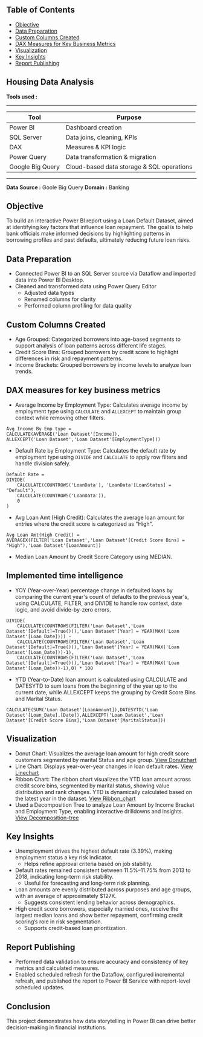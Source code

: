 ## Table of Contents
- [Objective](#objective)
- [Data Preparation](#data-preparation)
- [Custom Columns Created](#custom-columns-created)
- [DAX Measures for Key Business Metrics](#dax-measures-for-key-business-metrics)
- [Visualization](#visualization)
- [Key Insights](#key-insights)
- [Report Publishing](#report-publishing)
## Housing Data Analysis 
**Tools used :**

---

| Tool         | Purpose                         |
|--------------|---------------------------------|
| Power BI     | Dashboard creation              |
| SQL Server   | Data joins, cleaning, KPIs      |
| DAX          | Measures & KPI logic            |
| Power Query  | Data transformation & migration |
| Google Big Query  | Cloud-based data storage & SQL operations |

---

**Data Source :** Goole Big Query
**Domain :** Banking
## Objective
To build an interactive Power BI report using a Loan Default Dataset, aimed at identifying key factors that influence loan repayment. The goal is to help bank    officials make informed decisions by highlighting patterns in borrowing profiles and past defaults, ultimately reducing future loan risks.
## Data Preparation
- Connected Power BI to an SQL Server source via Dataflow and imported data into Power BI Desktop.
- Cleaned and transformed data using Power Query Editor
  - Adjusted data types
  - Renamed columns for clarity
  - Performed column profiling for data quality
## Custom Columns Created
- Age Grouped: Categorized borrowers into age-based segments to support analysis of loan patterns across different life stages.
- Credit Score Bins: Grouped borrowers by credit score to highlight differences in risk and repayment patterns.
- Income Brackets: Grouped borrowers by income levels to analyze loan trends.
## DAX measures for key business metrics
- Average Income by Employment Type: Calculates average income by employment type using `CALCULATE` and `ALLEXCEPT` to maintain group context    while removing other filters.
```dax
Avg Income By Emp type = 
CALCULATE(AVERAGE('Loan Dataset'[Income]),
ALLEXCEPT('Loan Dataset','Loan Dataset'[EmploymentType]))
```
- Default Rate by Employment Type: Calculates the default rate by employment type using `DIVIDE` and `CALCULATE` to apply row filters and        handle division safely.
```dax
Default Rate = 
DIVIDE(
    CALCULATE(COUNTROWS('LoanData'), 'LoanData'[LoanStatus] = "Default"),
    CALCULATE(COUNTROWS('LoanData')),
    0
)
``` 
- Avg Loan Amt (High Credit): Calculates the average loan amount for entries where the credit score is categorized as "High".
```
Avg Loan Amt(High Credit) = 
AVERAGEX(FILTER('Loan Dataset','Loan Dataset'[Credit Score Bins] = "High"),'Loan Dataset'[LoanAmount])
```
- Median Loan Amount by Credit Score Category using MEDIAN.
## Implemented time intelligence
- YOY (Year-over-Year) percentage change in defaulted loans by comparing the current year's count of defaults to the previous year's, using CALCULATE, FILTER, and   DIVIDE to handle row context, date logic, and avoid divide-by-zero errors.
```YOY Default Loan Change By Year = 
DIVIDE(
    CALCULATE(COUNTROWS(FILTER('Loan Dataset','Loan Dataset'[Default]=True())),'Loan Dataset'[Year] = YEAR(MAX('Loan Dataset'[Loan_Date]))) - 
    CALCULATE(COUNTROWS(FILTER('Loan Dataset','Loan Dataset'[Default]=True())),'Loan Dataset'[Year] = YEAR(MAX('Loan Dataset'[Loan_Date]))-1),
    CALCULATE(COUNTROWS(FILTER('Loan Dataset','Loan Dataset'[Default]=True())),'Loan Dataset'[Year] = YEAR(MAX('Loan Dataset'[Loan_Date))-1),0) * 100
```
- YTD (Year-to-Date) loan amount is calculated using CALCULATE and DATESYTD to sum loans from the beginning of the year up to the current date, while ALLEXCEPT      keeps the grouping by Credit Score Bins and Marital Status.
```YTD Loan Amount By Credit Score Bins & Marital Status = 
CALCULATE(SUM('Loan Dataset'[LoanAmount]),DATESYTD('Loan Dataset'[Loan_Date].[Date]),ALLEXCEPT('Loan Dataset','Loan Dataset'[Credit Score Bins],'Loan Dataset'[MaritalStatus]))
```
## Visualization
- Donut Chart: Visualizes the average loan amount for high credit score customers segmented by marital Status and age group.
  [View Donutchart](images/Donutchart.png)
- Line Chart: Displays year-over-year changes in loan default rates.
  [View Linechart](images/Linechart.png)
- Ribbon Chart: The ribbon chart visualizes the YTD loan amount across credit score bins, segmented by marital status, showing value distribution and rank           changes. YTD is dynamically calculated based on the latest year in the dataset.
  [View Ribbon_chart](images/Ribbon_chart.png)
- Used a Decomposition Tree to analyze Loan Amount by Income Bracket and Employment Type, enabling interactive drilldowns and insights.
  [View Decomposition-tree](images/Decomposition-tree.png)
  
## Key Insights
- Unemployment drives the highest default rate (3.39%), making employment status a key risk indicator.
  - Helps refine approval criteria based on job stability.
- Default rates remained consistent between 11.5%–11.75% from 2013 to 2018, indicating long-term risk stability.
  - Useful for forecasting and long-term risk planning.
- Loan amounts are evenly distributed across purposes and age groups, with an average of approximately $127K.
  - Suggests consistent lending behavior across demographics. 
- High credit score borrowers, especially married ones, receive the largest median loans and show better repayment, confirming credit scoring’s role in risk         segmentation.
  - Supports credit-based loan prioritization. 
  
## Report Publishing
- Performed data validation to ensure accuracy and consistency of key metrics and calculated measures.
- Enabled scheduled refresh for the Dataflow, configured incremental refresh, and published the report to Power BI Service with report-level scheduled updates.
## Conclusion
This project demonstrates how data storytelling in Power BI can drive better decision-making in financial institutions.
